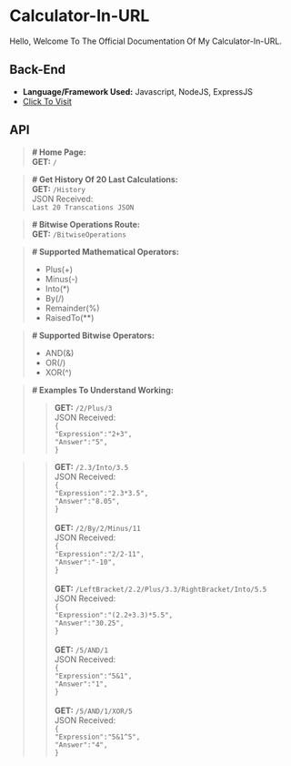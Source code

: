 # Calculator-In-URL <BR>
Hello, Welcome To The Official Documentation Of My Calculator-In-URL. <BR>
## Back-End <BR>
-  **Language/Framework Used:** Javascript, NodeJS, ExpressJS <BR>
- [Click To Visit](https://calculator-in-url.onrender.com) <BR>

## API <BR>

> **# Home Page:** <BR>
> **GET:** `/` <BR>

> **# Get History Of 20 Last Calculations:** <BR>
>**GET:** `/History` <BR>
>JSON Received: <BR>
>`Last 20 Transcations JSON` <BR>

> **# Bitwise Operations Route:** <BR>
>**GET:** `/BitwiseOperations` <BR>

> **# Supported Mathematical Operators:** <BR>
>- Plus(+)
>- Minus(-)
>- Into(*)
>- By(/)
>- Remainder(%)
>- RaisedTo(**)

> **# Supported Bitwise Operators:** <BR>
>- AND(&)
>- OR(/)
>- XOR(^)

> **# Examples To Understand Working:** <BR>
>>**GET:** `/2/Plus/3` <BR>
>JSON Received: <BR>
>`{` <BR>
	`"Expression":"2+3",` <BR>
	`"Answer":"5",` <BR>
`}` <BR>

>>**GET:** `/2.3/Into/3.5` <BR>
>JSON Received: <BR>
>`{` <BR>
	`"Expression":"2.3*3.5",` <BR>
	`"Answer":"8.05",` <BR>
`}` <BR>
>><BR>
>>**GET:** `/2/By/2/Minus/11` <BR>
>JSON Received: <BR>
>`{` <BR>
	`"Expression":"2/2-11",` <BR>
	`"Answer":"-10",` <BR>
`}` <BR> <BR>
>>**GET:** `/LeftBracket/2.2/Plus/3.3/RightBracket/Into/5.5` <BR>
>JSON Received: <BR>
>`{` <BR>
	`"Expression":"(2.2+3.3)*5.5",` <BR>
	`"Answer":"30.25",` <BR>
`}` <BR> <BR>
>>**GET:** `/5/AND/1` <BR>
>JSON Received: <BR>
>`{` <BR>
	`"Expression":"5&1",` <BR>
	`"Answer":"1",` <BR>
`}` <BR> <BR>
>>**GET:** `/5/AND/1/XOR/5` <BR>
>JSON Received: <BR>
>`{` <BR>
	`"Expression":"5&1^5",` <BR>
	`"Answer":"4",` <BR>
`}` <BR>
